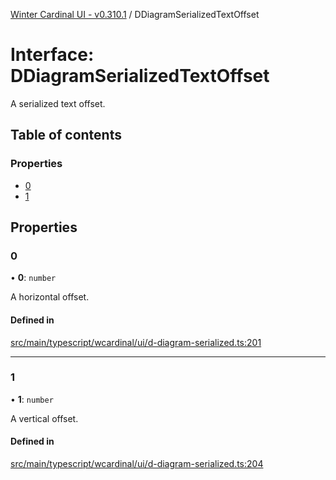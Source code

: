 [Winter Cardinal UI - v0.310.1](../index.md) / DDiagramSerializedTextOffset

# Interface: DDiagramSerializedTextOffset

A serialized text offset.

## Table of contents

### Properties

- [0](DDiagramSerializedTextOffset.md#0)
- [1](DDiagramSerializedTextOffset.md#1)

## Properties

### 0

• **0**: `number`

A horizontal offset.

#### Defined in

[src/main/typescript/wcardinal/ui/d-diagram-serialized.ts:201](https://github.com/winter-cardinal/winter-cardinal-ui/blob/v0.310.1/src/main/typescript/wcardinal/ui/d-diagram-serialized.ts#L201)

___

### 1

• **1**: `number`

A vertical offset.

#### Defined in

[src/main/typescript/wcardinal/ui/d-diagram-serialized.ts:204](https://github.com/winter-cardinal/winter-cardinal-ui/blob/v0.310.1/src/main/typescript/wcardinal/ui/d-diagram-serialized.ts#L204)
